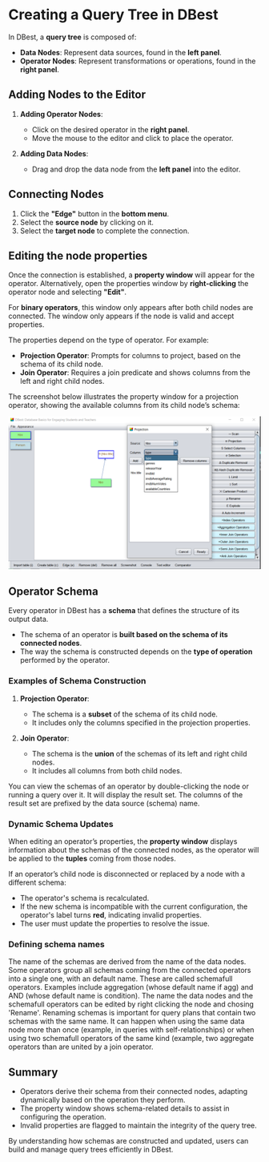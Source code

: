 # Creating a Query Tree in DBest

In DBest, a **query tree** is composed of:
- **Data Nodes**: Represent data sources, found in the **left panel**.
- **Operator Nodes**: Represent transformations or operations, found in the **right panel**.

## Adding Nodes to the Editor
1. **Adding Operator Nodes**:
   - Click on the desired operator in the **right panel**.
   - Move the mouse to the editor and click to place the operator.

2. **Adding Data Nodes**:
   - Drag and drop the data node from the **left panel** into the editor.

## Connecting Nodes
1. Click the **"Edge"** button in the **bottom menu**.
2. Select the **source node** by clicking on it.
3. Select the **target node** to complete the connection.


## Editing the node properties
Once the connection is established, a **property window** will appear for the operator. Alternatively, open the properties window by **right-clicking** the operator node and selecting **"Edit"**.

For **binary operators**, this window only appears after both child nodes are connected. The window only appears if the node is valid and accept properties.

The properties depend on the type of operator. For example:
- **Projection Operator**: Prompts for columns to project, based on the schema of its child node.
- **Join Operator**: Requires a join predicate and shows columns from the left and right child nodes.

The screenshot below illustrates the property window for a projection operator, showing the available columns from its child node’s schema:

![Projection Operator Properties](assets/images/projection-properties.png)


## Operator Schema
Every operator in DBest has a **schema** that defines the structure of its output data. 
- The schema of an operator is **built based on the schema of its connected nodes**.
- The way the schema is constructed depends on the **type of operation** performed by the operator.

### Examples of Schema Construction
1. **Projection Operator**:
   - The schema is a **subset** of the schema of its child node.
   - It includes only the columns specified in the projection properties.

2. **Join Operator**:
   - The schema is the **union** of the schemas of its left and right child nodes.
   - It includes all columns from both child nodes.

You can view the schemas of an operator by double-clicking the node or running a query over it. It will display the result set. The columns of the result set are prefixed by the data source (schema) name. 


### Dynamic Schema Updates

When editing an operator’s properties, the **property window** displays information about the schemas of the connected nodes,  as the operator will be applied to the **tuples** coming from those nodes.


If an operator’s child node is disconnected or replaced by a node with a different schema:
- The operator's schema is recalculated.
- If the new schema is incompatible with the current configuration, the operator's label turns **red**, indicating invalid properties.
- The user must update the properties to resolve the issue.


### Defining schema names

The name of the schemas are derived from the name of the data nodes. Some operators group all schemas coming from the connected operators into a single one, with an default name. These are called schemafull operators. Examples include aggregation (whose default name if agg) and AND (whose default name is condition).  The name the data nodes and the schemafull operators can be edited by right clicking the node and chosing 'Rename'. Renaming schemas is important for query plans that contain two schemas with the same name. It can happen when using the same data node more than once (example, in queries with self-relationships) or when using two schemafull operators of the same kind (example, two aggregate operators than are united by a join operator. 




## Summary
- Operators derive their schema from their connected nodes, adapting dynamically based on the operation they perform.
- The property window shows schema-related details to assist in configuring the operation.
- Invalid properties are flagged to maintain the integrity of the query tree.

By understanding how schemas are constructed and updated, users can build and manage query trees efficiently in DBest.
